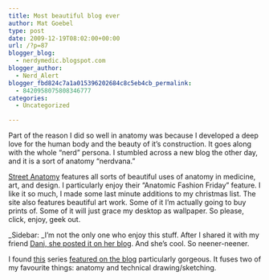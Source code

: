 ```yaml
---
title: Most beautiful blog ever
author: Mat Goebel
type: post
date: 2009-12-19T08:02:00+00:00
url: /?p=87
blogger_blog:
  - nerdymedic.blogspot.com
blogger_author:
  - Nerd_Alert
blogger_fbd824c7a1a015396202684c8c5eb4cb_permalink:
  - 8420958075808346777
categories:
  - Uncategorized

---
```

Part of the reason I did so well in anatomy was because I developed a deep love for the human body and the beauty of it&#8217;s construction. It goes along with the whole &#8220;nerd&#8221; persona. I stumbled across a new blog the other day, and it is a sort of anatomy &#8220;nerdvana.&#8221;

[Street Anatomy][1] features all sorts of beautiful uses of anatomy in medicine, art, and design. I particularly enjoy their &#8220;Anatomic Fashion Friday&#8221; feature. I like it so much, I made some last minute additions to my christmas list. The site also features beautiful art work. Some of it I&#8217;m actually going to buy prints of. Some of it will just grace my desktop as wallpaper. So please, click, enjoy, geek out.

_Sidebar: _I&#8217;m not the only one who enjoy this stuff. After I shared it with my friend [Dani, she posted it on her blog][2]. And she&#8217;s cool. So neener-neener.

I found [this][3] series [featured on the blog][4] particularly gorgeous. It fuses two of my favourite things: anatomy and technical drawing/sketching.


<div class="blogger-post-footer">
  <img alt="" width="1" height="1" />
</div>

 [1]: http://www.streetanatomy.com/
 [2]: http://medicdani.blogspot.com/2009/12/if-you-have-time-to-burn.html
 [3]: http://www.behance.net/Gallery/anatomy-sketchbook/239697
 [4]: http://streetanatomy.com/2009/07/16/anatomy-sketchbook-done-right/